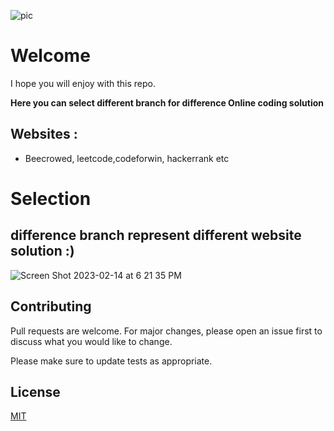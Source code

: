![pic](https://user-images.githubusercontent.com/72880355/218738945-a691d13e-ac8e-4514-8c4b-98999f984339.png)


# Welcome
I hope you will enjoy with this repo.

<b>Here you can select different branch for difference Online coding solution </b>

## Websites :

* Beecrowed, leetcode,codeforwin, hackerrank etc

# Selection

## difference branch represent different website solution :) 

![Screen Shot 2023-02-14 at 6 21 35 PM](https://user-images.githubusercontent.com/72880355/218737391-755317eb-9c53-4890-bf43-67674fbdb632.png)



## Contributing

Pull requests are welcome. For major changes, please open an issue first
to discuss what you would like to change.

Please make sure to update tests as appropriate.

## License

[MIT](https://choosealicense.com/licenses/mit/)
